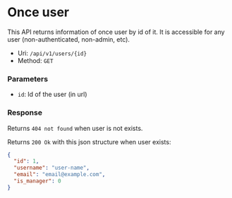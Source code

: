 # Once user
This API returns information of once user by id of it.
It is accessible for any user (non-authenticated, non-admin, etc).

- Uri: `/api/v1/users/{id}`
- Method: `GET`

### Parameters
- `id`: Id of the user (in url)

### Response
Returns `404 not found` when user is not exists.

Returns `200 Ok` with this json structure when user exists:

```json
{
  "id": 1,
  "username": "user-name",
  "email": "email@example.com",
  "is_manager": 0
}
```

